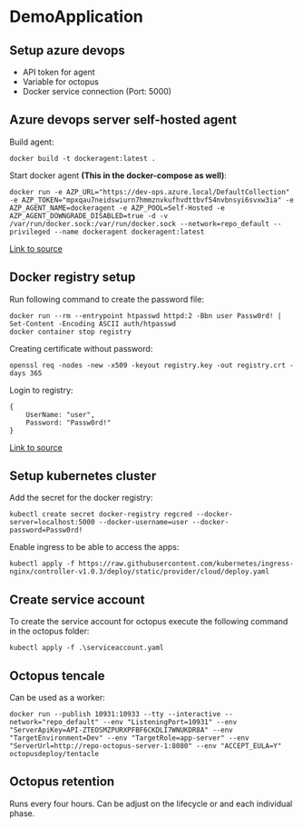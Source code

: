 # DemoApplication

## Setup azure devops

- API token for agent
- Variable for octopus
- Docker service connection (Port: 5000)

## Azure devops server self-hosted agent

Build agent:
```
docker build -t dockeragent:latest .
```

Start docker agent **(This in the docker-compose as well)**:
```
docker run -e AZP_URL="https://dev-ops.azure.local/DefaultCollection" -e AZP_TOKEN="mpxqau7neidswiurn7hmmznvkufhvdttbvf54nvbnsyi6svxw3ia" -e AZP_AGENT_NAME=dockeragent -e AZP_POOL=Self-Hosted -e AZP_AGENT_DOWNGRADE_DISABLED=true -d -v /var/run/docker.sock:/var/run/docker.sock --network=repo_default --privileged --name dockeragent dockeragent:latest
```

[Link to source](https://docs.microsoft.com/en-us/azure/devops/pipelines/agents/docker?view=azure-devops)

## Docker registry setup

Run following command to create the password file:
```
docker run --rm --entrypoint htpasswd httpd:2 -Bbn user Passw0rd! | Set-Content -Encoding ASCII auth/htpasswd
docker container stop registry
```

Creating certificate without password:
```
openssl req -nodes -new -x509 -keyout registry.key -out registry.crt -days 365
```

Login to registry:
```
{
    UserName: "user",
    Password: "Passw0rd!"
}
```

[Link to source](https://docs.docker.com/registry/deploying/)

## Setup kubernetes cluster

Add the secret for the docker registry:
```
kubectl create secret docker-registry regcred --docker-server=localhost:5000 --docker-username=user --docker-password=Passw0rd!
```

Enable ingress to be able to access the apps:
```
kubectl apply -f https://raw.githubusercontent.com/kubernetes/ingress-nginx/controller-v1.0.3/deploy/static/provider/cloud/deploy.yaml
```

## Create service account

To create the service account for octopus execute the following command in the octopus folder:
```
kubectl apply -f .\serviceaccount.yaml
```

## Octopus tencale

Can be used as a worker:
```
docker run --publish 10931:10933 --tty --interactive --network="repo_default" --env "ListeningPort=10931" --env "ServerApiKey=API-ZTEOSMZPURXPFBF6CKDLI7WNUKDR8A" --env "TargetEnvironment=Dev" --env "TargetRole=app-server" --env "ServerUrl=http://repo-octopus-server-1:8080" --env "ACCEPT_EULA=Y" octopusdeploy/tentacle
```

## Octopus retention
Runs every four hours. Can be adjust on the lifecycle or and each individual phase.